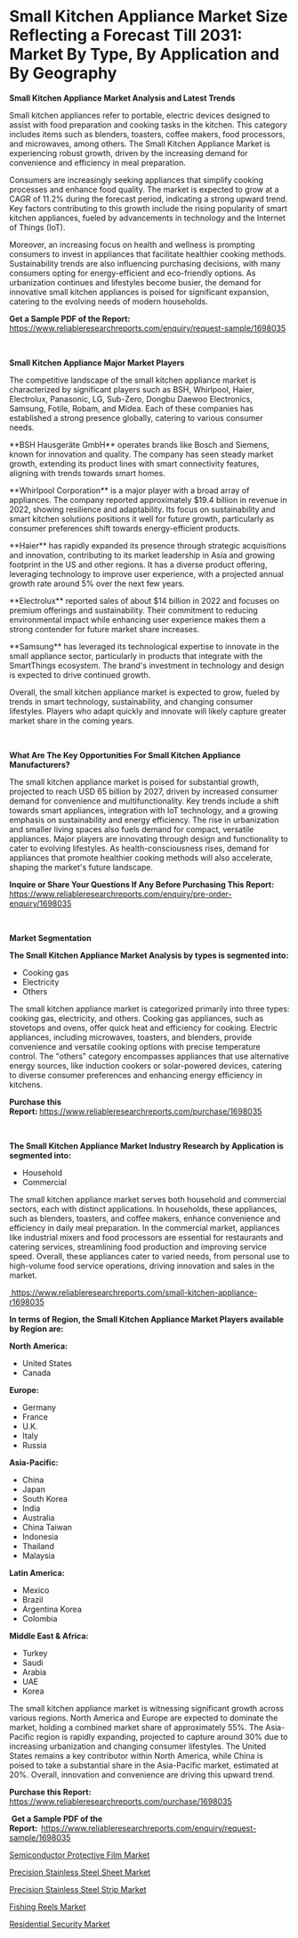 <p><h1>Small Kitchen Appliance Market Size Reflecting a Forecast Till 2031: Market By Type, By Application and By Geography</h1></p><p><strong>Small Kitchen Appliance Market Analysis and Latest Trends</strong></p>
<p><p>Small kitchen appliances refer to portable, electric devices designed to assist with food preparation and cooking tasks in the kitchen. This category includes items such as blenders, toasters, coffee makers, food processors, and microwaves, among others. The Small Kitchen Appliance Market is experiencing robust growth, driven by the increasing demand for convenience and efficiency in meal preparation. </p><p>Consumers are increasingly seeking appliances that simplify cooking processes and enhance food quality. The market is expected to grow at a CAGR of 11.2% during the forecast period, indicating a strong upward trend. Key factors contributing to this growth include the rising popularity of smart kitchen appliances, fueled by advancements in technology and the Internet of Things (IoT). </p><p>Moreover, an increasing focus on health and wellness is prompting consumers to invest in appliances that facilitate healthier cooking methods. Sustainability trends are also influencing purchasing decisions, with many consumers opting for energy-efficient and eco-friendly options. As urbanization continues and lifestyles become busier, the demand for innovative small kitchen appliances is poised for significant expansion, catering to the evolving needs of modern households.</p></p>
<p><strong>Get a Sample PDF of the Report:&nbsp;</strong> <a href="https://www.reliableresearchreports.com/enquiry/request-sample/1698035?utm_campaign=16&utm_medium=2&utm_source=Github&utm_content=ia&utm_term=04102024&utm_id=small-kitchen-appliance">https://www.reliableresearchreports.com/enquiry/request-sample/1698035</a></p>
<p>&nbsp;</p>
<p><strong>Small Kitchen Appliance Major Market Players</strong></p>
<p><p>The competitive landscape of the small kitchen appliance market is characterized by significant players such as BSH, Whirlpool, Haier, Electrolux, Panasonic, LG, Sub-Zero, Dongbu Daewoo Electronics, Samsung, Fotile, Robam, and Midea. Each of these companies has established a strong presence globally, catering to various consumer needs.</p><p>**BSH Hausgeräte GmbH** operates brands like Bosch and Siemens, known for innovation and quality. The company has seen steady market growth, extending its product lines with smart connectivity features, aligning with trends towards smart homes. </p><p>**Whirlpool Corporation** is a major player with a broad array of appliances. The company reported approximately $19.4 billion in revenue in 2022, showing resilience and adaptability. Its focus on sustainability and smart kitchen solutions positions it well for future growth, particularly as consumer preferences shift towards energy-efficient products. </p><p>**Haier** has rapidly expanded its presence through strategic acquisitions and innovation, contributing to its market leadership in Asia and growing footprint in the US and other regions. It has a diverse product offering, leveraging technology to improve user experience, with a projected annual growth rate around 5% over the next few years.</p><p>**Electrolux** reported sales of about $14 billion in 2022 and focuses on premium offerings and sustainability. Their commitment to reducing environmental impact while enhancing user experience makes them a strong contender for future market share increases.</p><p>**Samsung** has leveraged its technological expertise to innovate in the small appliance sector, particularly in products that integrate with the SmartThings ecosystem. The brand's investment in technology and design is expected to drive continued growth.</p><p>Overall, the small kitchen appliance market is expected to grow, fueled by trends in smart technology, sustainability, and changing consumer lifestyles. Players who adapt quickly and innovate will likely capture greater market share in the coming years.</p></p>
<p>&nbsp;</p>
<p><strong>What Are The Key Opportunities For Small Kitchen Appliance Manufacturers?</strong></p>
<p><p>The small kitchen appliance market is poised for substantial growth, projected to reach USD 65 billion by 2027, driven by increased consumer demand for convenience and multifunctionality. Key trends include a shift towards smart appliances, integration with IoT technology, and a growing emphasis on sustainability and energy efficiency. The rise in urbanization and smaller living spaces also fuels demand for compact, versatile appliances. Major players are innovating through design and functionality to cater to evolving lifestyles. As health-consciousness rises, demand for appliances that promote healthier cooking methods will also accelerate, shaping the market's future landscape.</p></p>
<p><strong>Inquire or Share Your Questions If Any Before Purchasing This Report:</strong> <a href="https://www.reliableresearchreports.com/enquiry/pre-order-enquiry/1698035?utm_campaign=16&utm_medium=2&utm_source=Github&utm_content=ia&utm_term=04102024&utm_id=small-kitchen-appliance">https://www.reliableresearchreports.com/enquiry/pre-order-enquiry/1698035</a></p>
<p>&nbsp;</p>
<p><strong>Market Segmentation</strong></p>
<p><strong>The Small Kitchen Appliance Market Analysis by types is segmented into:</strong></p>
<p><ul><li>Cooking gas</li><li>Electricity</li><li>Others</li></ul></p>
<p><p>The small kitchen appliance market is categorized primarily into three types: cooking gas, electricity, and others. Cooking gas appliances, such as stovetops and ovens, offer quick heat and efficiency for cooking. Electric appliances, including microwaves, toasters, and blenders, provide convenience and versatile cooking options with precise temperature control. The "others" category encompasses appliances that use alternative energy sources, like induction cookers or solar-powered devices, catering to diverse consumer preferences and enhancing energy efficiency in kitchens.</p></p>
<p><strong>Purchase this Report:&nbsp;</strong><a href="https://www.reliableresearchreports.com/purchase/1698035?utm_campaign=16&utm_medium=2&utm_source=Github&utm_content=ia&utm_term=04102024&utm_id=small-kitchen-appliance">https://www.reliableresearchreports.com/purchase/1698035</a></p>
<p>&nbsp;</p>
<p><strong>The Small Kitchen Appliance Market Industry Research by Application is segmented into:</strong></p>
<p><ul><li>Household</li><li>Commercial</li></ul></p>
<p><p>The small kitchen appliance market serves both household and commercial sectors, each with distinct applications. In households, these appliances, such as blenders, toasters, and coffee makers, enhance convenience and efficiency in daily meal preparation. In the commercial market, appliances like industrial mixers and food processors are essential for restaurants and catering services, streamlining food production and improving service speed. Overall, these appliances cater to varied needs, from personal use to high-volume food service operations, driving innovation and sales in the market.</p></p>
<p><a href="https://www.reliableresearchreports.com/small-kitchen-appliance-r1698035?utm_campaign=16&utm_medium=2&utm_source=Github&utm_content=ia&utm_term=04102024&utm_id=small-kitchen-appliance">&nbsp;https://www.reliableresearchreports.com/small-kitchen-appliance-r1698035</a></p>
<p><strong>In terms of Region, the Small Kitchen Appliance Market Players available by Region are:</strong></p>
<p>
    <p> <strong> North America: </strong>
        <ul>
            <li>United States</li>
            <li>Canada</li>
        </ul>
        </p> 
    <p> <strong> Europe: </strong>
        <ul>
            <li>Germany</li>
            <li>France</li>
            <li>U.K.</li>
            <li>Italy</li>
            <li>Russia</li>
        </ul>
        </p> 
    <p> <strong> Asia-Pacific: </strong>
        <ul>
            <li>China</li>
            <li>Japan</li>
            <li>South Korea</li>
            <li>India</li>
            <li>Australia</li>
            <li>China Taiwan</li>
            <li>Indonesia</li>
            <li>Thailand</li>
            <li>Malaysia</li>
        </ul>
        </p> 
    <p> <strong> Latin America: </strong>
        <ul>
            <li>Mexico</li>
            <li>Brazil</li>
            <li>Argentina Korea</li>
            <li>Colombia</li>
        </ul>
        </p> 
    <p> <strong> Middle East & Africa: </strong>
        <ul>
            <li>Turkey</li>
            <li>Saudi</li>
            <li>Arabia</li>
            <li>UAE</li>
            <li>Korea</li>
        </ul>
    </p>
    </p>
<p><p>The small kitchen appliance market is witnessing significant growth across various regions. North America and Europe are expected to dominate the market, holding a combined market share of approximately 55%. The Asia-Pacific region is rapidly expanding, projected to capture around 30% due to increasing urbanization and changing consumer lifestyles. The United States remains a key contributor within North America, while China is poised to take a substantial share in the Asia-Pacific market, estimated at 20%. Overall, innovation and convenience are driving this upward trend.</p></p>
<p><strong>Purchase this Report: </strong><a href="https://www.reliableresearchreports.com/purchase/1698035?utm_campaign=16&utm_medium=2&utm_source=Github&utm_content=ia&utm_term=04102024&utm_id=small-kitchen-appliance">https://www.reliableresearchreports.com/purchase/1698035</a></p>
<p>&nbsp;<strong>Get a Sample PDF of the Report:&nbsp;&nbsp;</strong><a href="https://www.reliableresearchreports.com/enquiry/request-sample/1698035?utm_campaign=16&utm_medium=2&utm_source=Github&utm_content=ia&utm_term=04102024&utm_id=small-kitchen-appliance">https://www.reliableresearchreports.com/enquiry/request-sample/1698035</a></p>
<p><strong></strong></p>
<p><p><a href="https://issuu.com/reportprime-2/docs/semiconductor-protective-film-marke_3525900202c02f?utm_campaign=16&utm_medium=2&utm_source=Github&utm_content=ia&utm_term=04102024&utm_id=small-kitchen-appliance">Semiconductor Protective Film Market</a></p><p><a href="https://github.com/FahadAhmed712/Market-Research-Report-List-1/blob/main/precision-stainless-steel-sheet-market.md?utm_campaign=16&utm_medium=2&utm_source=Github&utm_content=ia&utm_term=04102024&utm_id=small-kitchen-appliance">Precision Stainless Steel Sheet Market</a></p><p><a href="https://github.com/JosephineMcguire65/Market-Research-Report-List-1/blob/main/precision-stainless-steel-strip-market.md?utm_campaign=16&utm_medium=2&utm_source=Github&utm_content=ia&utm_term=04102024&utm_id=small-kitchen-appliance">Precision Stainless Steel Strip Market</a></p><p><a href="https://www.linkedin.com/pulse/evaluating-global-fishing-reels-market-trends-growth-opportunities-xx2kc?utm_campaign=16&utm_medium=2&utm_source=Github&utm_content=ia&utm_term=04102024&utm_id=small-kitchen-appliance">Fishing Reels Market</a></p><p><a href="https://www.linkedin.com/pulse/residential-security-market-industry-trends-forecast-period-gr5wc?utm_campaign=16&utm_medium=2&utm_source=Github&utm_content=ia&utm_term=04102024&utm_id=small-kitchen-appliance">Residential Security Market</a></p></p>